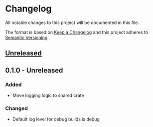 # Changelog
All notable changes to this project will be documented in this file.

The format is based on [Keep a Changelog](http://keepachangelog.com/en/1.0.0/)
and this project adheres to [Semantic Versioning](http://semver.org/spec/v2.0.0.html).

## [Unreleased]

## 0.1.0 - Unreleased
### Added
- Move logging logic to shared crate

### Changed
- Default log level for debug builds is debug


[Unreleased]: https://github.com/replicante-io/common/compare/v0.1.0...HEAD
